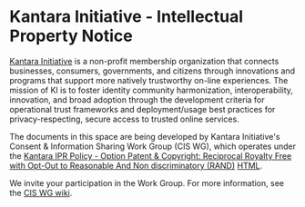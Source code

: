 # Kantara Initiative - Intellectual Property Notice

[Kantara Initiative](https://kantarainitiative.org) is a non-profit membership organization that connects businesses, consumers, governments, and citizens through innovations and programs that support more natively trustworthy on-line experiences. The mission of KI is to foster identity community harmonization, interoperability, innovation, and broad adoption through the development criteria for operational trust frameworks and deployment/usage best practices for privacy-respecting, secure access to trusted online services.

The documents in this space are being developed by Kantara Initiative's Consent & Information Sharing Work Group (CIS WG), which operates under the [Kantara IPR Policy - Option Patent & Copyright: Reciprocal Royalty Free with Opt-Out to Reasonable And Non discriminatory (RAND)](https://kantarainitiative.org/confluence/pages/viewpage.action?pageId=41025689) [HTML](http://kantarainitiative.org/confluence/pages/viewpage.action?pageId=41025689).

We invite your participation in the Work Group. For more information, see the [CIS WG wiki](https://kantarainitiative.org/confluence/display/infosharing).
